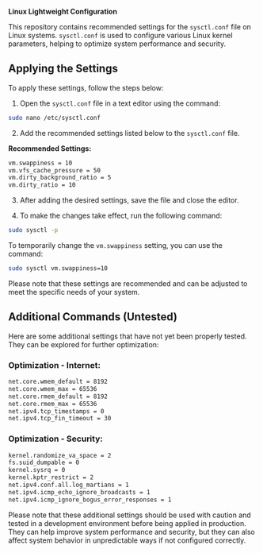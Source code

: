 **Linux Lightweight Configuration**

This repository contains recommended settings for the `sysctl.conf` file on Linux systems. `sysctl.conf` is used to configure various Linux kernel parameters, helping to optimize system performance and security.

## Applying the Settings

To apply these settings, follow the steps below:

1. Open the `sysctl.conf` file in a text editor using the command:

```bash
sudo nano /etc/sysctl.conf
```

2. Add the recommended settings listed below to the `sysctl.conf` file.

**Recommended Settings:**

```bash
vm.swappiness = 10
vm.vfs_cache_pressure = 50
vm.dirty_background_ratio = 5
vm.dirty_ratio = 10
```

3. After adding the desired settings, save the file and close the editor.

4. To make the changes take effect, run the following command:

```bash
sudo sysctl -p
```

To temporarily change the `vm.swappiness` setting, you can use the command:

```bash
sudo sysctl vm.swappiness=10
```

Please note that these settings are recommended and can be adjusted to meet the specific needs of your system.

## Additional Commands (Untested)

Here are some additional settings that have not yet been properly tested. They can be explored for further optimization:

### Optimization - Internet:

```bash
net.core.wmem_default = 8192
net.core.wmem_max = 65536
net.core.rmem_default = 8192
net.core.rmem_max = 65536
net.ipv4.tcp_timestamps = 0
net.ipv4.tcp_fin_timeout = 30
```

### Optimization - Security:

```bash
kernel.randomize_va_space = 2
fs.suid_dumpable = 0
kernel.sysrq = 0
kernel.kptr_restrict = 2
net.ipv4.conf.all.log_martians = 1
net.ipv4.icmp_echo_ignore_broadcasts = 1
net.ipv4.icmp_ignore_bogus_error_responses = 1
```

Please note that these additional settings should be used with caution and tested in a development environment before being applied in production. They can help improve system performance and security, but they can also affect system behavior in unpredictable ways if not configured correctly.
